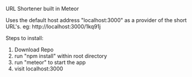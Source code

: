 URL Shortener built in Meteor

Uses the default host address "localhost:3000" as a provider of the short URL's. eg: http://localhost:3000/1kq91j 

Steps to install:

1. Download Repo
2. run "npm install" within root directory
3. run "meteor" to start the app
4. visit localhost:3000
